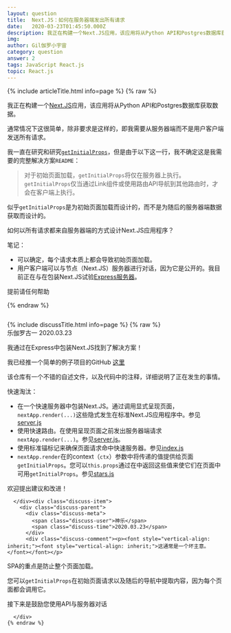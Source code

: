 ```yaml
---
layout: question
title:  Next.JS：如何在服务器端发出所有请求
date:   2020-03-23T01:45:50.000Z
description: 我正在构建一个Next.JS应用，该应用将从Python API和Postgres数据库获取数据。通常情况下这很简单，除非要求是这样的，即我需要从服务...
img: 
author: Gil伽罗小宇宙
category: question
answer: 2
tags: JavaScript React.js
topic: React.js
---
```

<div class="article-root">
  <div class="article">
    {% include articleTitle.html info=page %}
    {% raw %}
    <div class="article-content"><p><font style="vertical-align: inherit;"><font style="vertical-align: inherit;">我正在构建一个</font></font><a href="https://github.com/zeit/next.js" rel="noreferrer"><font style="vertical-align: inherit;"><font style="vertical-align: inherit;">Next.JS</font></font></a><font style="vertical-align: inherit;"><font style="vertical-align: inherit;">应用，该应用将从Python API和Postgres数据库获取数据。</font></font></p>

<p><font style="vertical-align: inherit;"><font style="vertical-align: inherit;">通常情况下这很简单，除非要求是这样的，即我需要从服务器端而不是用户客户端发送所有请求。</font></font></p>

<p><font style="vertical-align: inherit;"><font style="vertical-align: inherit;">我一直在研究和研究</font></font><a href="https://github.com/zeit/next.js#fetching-data-and-component-lifecycle" rel="noreferrer"><code>getInitialProps</code></a><font style="vertical-align: inherit;"><font style="vertical-align: inherit;">，但是由于以下这一行，我不确定这是我需要的完整解决方案</font></font><code>README</code><font style="vertical-align: inherit;"><font style="vertical-align: inherit;">：</font></font></p>

<blockquote>
  <p><font style="vertical-align: inherit;"><font style="vertical-align: inherit;">对于初始页面加载，</font></font><code>getInitialProps</code><font style="vertical-align: inherit;"><font style="vertical-align: inherit;">将仅在服务器上执行。</font></font><code>getInitialProps</code><font style="vertical-align: inherit;"><font style="vertical-align: inherit;">仅当通过Link组件或使用路由API导航到其他路由时，才会在客户端上执行。</font></font></p>
</blockquote>

<p><font style="vertical-align: inherit;"><font style="vertical-align: inherit;">似乎</font></font><code>getInitialProps</code><font style="vertical-align: inherit;"><font style="vertical-align: inherit;">是为初始页面加载而设计的，而不是为随后的服务器端数据获取而设计的。</font></font></p>

<p><font style="vertical-align: inherit;"><font style="vertical-align: inherit;">如何以所有请求都来自服务器端的方式设计Next.JS应用程序？</font></font></p>

<p><font style="vertical-align: inherit;"><font style="vertical-align: inherit;">笔记：</font></font></p>

<ul>
<li><font style="vertical-align: inherit;"><font style="vertical-align: inherit;">可以确定，每个请求本质上都会导致初始页面加载。</font></font></li>
<li><font style="vertical-align: inherit;"><font style="vertical-align: inherit;">用户客户端可以与节点（Next.JS）服务器进行对话，因为它是公开的。</font><font style="vertical-align: inherit;">我目前正在与在包装Next.JS试验</font></font><a href="https://github.com/zeit/next.js/tree/master/examples/custom-server-express" rel="noreferrer"><font style="vertical-align: inherit;"><font style="vertical-align: inherit;">Express服务器</font></font></a><font style="vertical-align: inherit;"><font style="vertical-align: inherit;">。</font></font></li>
</ul>

<p><font style="vertical-align: inherit;"><font style="vertical-align: inherit;">提前请任何帮助</font></font></p></div>
    {% endraw %}
  </div>
  <p style="height: 0;width:0;overflow: hidden;"> 第2617篇《Next.JS：如何在服务器端发出所有请求》来自Winter(https://github.com/aiyld/aiyld.github.io)的站点</p>
  <div class="discuss-wrapper">
    {% include discussTitle.html info=page %}
    {% raw %}
    <div class="discuss-item">
        <div class="discuss-parent">
          <div class="discuss-meta">
            <span class="discuss-user">乐伽罗古一</span>
            <span class="discuss-time">2020.03.23</span>
          </div>
          <div class="discuss-comment"><p><font style="vertical-align: inherit;"><font style="vertical-align: inherit;">我通过在Express中包装Next.JS找到了解决方案！</font></font></p>

<p><font style="vertical-align: inherit;"><font style="vertical-align: inherit;">我已经推一个简单的例子项目的GitHub </font></font><a href="https://github.com/AuthorOfTheSurf/server-side-requests-next-with-express" rel="noreferrer"><font style="vertical-align: inherit;"><font style="vertical-align: inherit;">这里</font></font></a></p>

<p><font style="vertical-align: inherit;"><font style="vertical-align: inherit;">该仓库有一个不错的自述文件，以及代码中的注释，详细说明了正在发生的事情。</font></font></p>

<p><font style="vertical-align: inherit;"><font style="vertical-align: inherit;">快速淘汰：</font></font></p>

<ul>
<li><font style="vertical-align: inherit;"><font style="vertical-align: inherit;">在一个快速服务器中包装Next.JS。</font><font style="vertical-align: inherit;">通过调用显式呈现页面，</font></font><code>nextApp.render(...)</code><font style="vertical-align: inherit;"><font style="vertical-align: inherit;">这些隐式发生在标准Next.JS应用程序中。</font><font style="vertical-align: inherit;">参见</font></font><a href="https://github.com/AuthorOfTheSurf/server-side-requests-next-with-express/blob/master/server.js" rel="noreferrer"><font style="vertical-align: inherit;"><font style="vertical-align: inherit;">server.js</font></font></a></li>
<li><font style="vertical-align: inherit;"><font style="vertical-align: inherit;">使用快速路由。</font><font style="vertical-align: inherit;">在使用呈现页面之前发出服务器端请求</font></font><code>nextApp.render(...)</code><font style="vertical-align: inherit;"><font style="vertical-align: inherit;">。</font><font style="vertical-align: inherit;">参见</font></font><a href="https://github.com/AuthorOfTheSurf/server-side-requests-next-with-express/blob/master/server.js" rel="noreferrer"><font style="vertical-align: inherit;"><font style="vertical-align: inherit;">server.js</font></font></a><font style="vertical-align: inherit;"><font style="vertical-align: inherit;">。</font></font></li>
<li><font style="vertical-align: inherit;"><font style="vertical-align: inherit;">使用标准锚标记来确保页面请求命中快速服务器。</font><font style="vertical-align: inherit;">参见</font></font><a href="https://github.com/AuthorOfTheSurf/server-side-requests-next-with-express/blob/master/pages/index.js" rel="noreferrer"><font style="vertical-align: inherit;"><font style="vertical-align: inherit;">index.js</font></font></a></li>
<li><code>nextApp.render</code><font style="vertical-align: inherit;"><font style="vertical-align: inherit;">在的context（</font></font><code>ctx</code><font style="vertical-align: inherit;"><font style="vertical-align: inherit;">）参数</font><font style="vertical-align: inherit;">中将传递的值提供给页面</font></font><code>getInitialProps</code><font style="vertical-align: inherit;"><font style="vertical-align: inherit;">。</font><font style="vertical-align: inherit;">您可以</font></font><code>this.props</code><font style="vertical-align: inherit;"><font style="vertical-align: inherit;">通过在中返回</font><font style="vertical-align: inherit;">这些值来使它们在页面中可用</font></font><code>getInitialProps</code><font style="vertical-align: inherit;"><font style="vertical-align: inherit;">。</font><font style="vertical-align: inherit;">参见</font></font><a href="https://github.com/AuthorOfTheSurf/server-side-requests-next-with-express/blob/master/pages/stars.js" rel="noreferrer"><font style="vertical-align: inherit;"><font style="vertical-align: inherit;">stars.js</font></font></a></li>
</ul>

<p><font style="vertical-align: inherit;"><font style="vertical-align: inherit;">欢迎提出建议和改进！</font></font></p></div>
        </div>
        
      </div><div class="discuss-item">
        <div class="discuss-parent">
          <div class="discuss-meta">
            <span class="discuss-user">神乐</span>
            <span class="discuss-time">2020.03.23</span>
          </div>
          <div class="discuss-comment"><p><font style="vertical-align: inherit;"><font style="vertical-align: inherit;">这通常是一个坏主意。</font></font></p>

<p><font style="vertical-align: inherit;"><font style="vertical-align: inherit;">SPA的重点是防止整个页面加载。</font></font></p>

<p><font style="vertical-align: inherit;"><font style="vertical-align: inherit;">您可以</font></font><code>getInitialProps</code><font style="vertical-align: inherit;"><font style="vertical-align: inherit;">在初始页面请求以及随后的导航中提取内容，因为每个页面都会调用它。</font></font></p>

<p><font style="vertical-align: inherit;"><font style="vertical-align: inherit;">接下来是鼓励您使用API​​与服务器对话</font></font></p></div>
        </div>
        
      </div>
    {% endraw %}
  </div>
<div>
